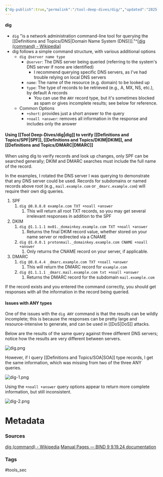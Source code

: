 ```yaml
---
{"dg-publish":true,"permalink":"/tool-deep-dives/dig/","updated":"2025-05-27T09:11:01.941-07:00"}
---
```


#### dig
- `dig` "is a network administration command-line tool for querying the [[Definitions and Topics/DNS\|Domain Name System (DNS)]]."^[[dig (command) - Wikipedia](https://en.wikipedia.org/wiki/Dig_(command))]
- dig follows a simple command structure, with various additional options
	- `dig @server name type`
		- `@server`: The DNS server being queried (referring to the system's DNS server if none are identified)
			- I recommend querying specific DNS servers, as I've had trouble relying on local DNS servers
		- `name`: The name of the resource (e.g. domain) to be looked up
		- `type`: The type of records to be retrieved (e.g., A, MX, NS, etc.), by default A records
			- You can use the `ANY` record type, but it's sometimes blocked as spam or gives incomplete results; see below for reference.
	- Common Options
		- `+short`: provides just a short answer to the query
		- `+noall +answer`: removes all information in the response and includes only the answer

#### Using [[Tool Deep-Dives/dig\|dig]] to verify [[Definitions and Topics/SPF\|SPF]], [[Definitions and Topics/DKIM\|DKIM]], and [[Definitions and Topics/DMARC\|DMARC]]
When using dig to verify records and look up changes, only SPF can be searched generally; DKIM and DMARC searches must include the full name of the record.

In the examples, I rotated the DNS server I was querying to demonstrate that any DNS server could be used. Records for subdomains or named records above root (e.g., `mail.example.com` or `_dmarc.example.com`) will require their own dig queries.

1. SPF
	1. `dig @8.8.8.8 example.com TXT +noall +answer`
		1. This will return all root TXT records, so you may get several irrelevant responses in addition to the SPF
2. DKIM
	1. `dig @1.1.1.1 mx01._domainkey.example.com TXT +noall +answer`
		1. Returns the final DKIM record value, whether stored on your name server or redirected via a CNAME
	2. `dig @1.0.0.1 protonmail._domainkey.example.com CNAME +noall +answer`
		1. Only returns the CNAME record on your server, if applicable.
3. DMARC
	1. `dig @8.8.4.4 _dmarc.example.com TXT +noall +answer`
		1. This will return the DMARC record for `example.com`
	2. `dig @1.1.1.1 _dmarc.mail.example.com txt +noall +answer`
		1. Returns the DMARC record for the subdomain `mail.example.com`

If the record exists and you entered the command correctly, you should get responses with all the information in the record being queried.
#### Issues with ANY types
One of the issues with the `dig ANY` command is that the results can be wildly incomplete; this is because the responses can be pretty large and resource-intensive to generate, and can be used in [[DoS\|DoS]] attacks. 

Below are the results of the same query against three different DNS servers; notice how the results are very different between servers. 

![dig.png](/img/user/Attachments/dig.png)

However, if I query [[Definitions and Topics/SOA\|SOA]] type records, I get the same information, which was missing from two of the three ANY queries.

![dig-1.png](/img/user/Attachments/dig-1.png)

Using the `+noall +answer` query options appear to return more complete information, but still inconsistent.

![dig-2.png](/img/user/Attachments/dig-2.png)


# Metadata

### Sources
[dig (command) - Wikipedia](https://en.wikipedia.org/wiki/Dig_(command))
[Manual Pages — BIND 9 9.19.24 documentation](https://downloads.isc.org/isc/bind9/cur/9.19/doc/arm/html/manpages.html#dig-dns-lookup-utility)
### Tags
#tools_sec 